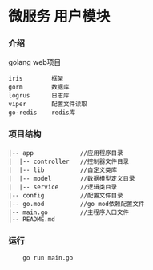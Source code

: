 # 微服务 用户模块

### 介绍
golang web项目
```
iris        框架
gorm        数据库
logrus      日志库
viper       配置文件读取
go-redis    redis库
```

### 项目结构
```
|-- app             //应用程序目录
|  |-- controller   //控制器文件目录
|  |-- lib          //自定义类库
|  |-- model        //数据模型定义目录
|  |-- service      //逻辑类目录
|-- config          //配置文件目录                 
|-- go.mod          //go mod依赖配置文件
|-- main.go         //主程序入口文件
|-- README.md
```


### 运行
```
    go run main.go
```

